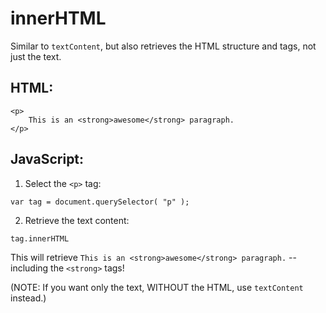 # innerHTML

Similar to `textContent`, but also retrieves the HTML structure and tags, not just the text.

## HTML:

```
<p>
	This is an <strong>awesome</strong> paragraph.
</p>
```

## JavaScript:

1. Select the `<p>` tag:

`var tag = document.querySelector( "p" );`

2. Retrieve the text content:

`tag.innerHTML`

This will retrieve `This is an <strong>awesome</strong> paragraph.` -- including the `<strong>` tags!

(NOTE: If you want only the text, WITHOUT the HTML, use `textContent` instead.)